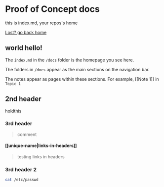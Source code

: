 # Proof of Concept docs

this is index.md, your repos's home

[Lost? go back home](/)

## world hello!


The `index.md` in the `/docs` folder is the homepage you see here.

The folders in `/docs` appear as the main sections on the navigation bar.

The notes appear as pages within these sections. For example, [[Note 1]] in `Topic 1`


## 2nd header
holdthis

### 3rd header

> comment

#### [[unique-name|links-in-headers]]

> testing links in headers


### 3rd header 2

```sh
cat /etc/passwd
```


